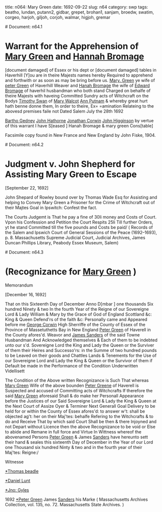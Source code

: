 title: n064: Mary Green
date: 1692-09-22
slug: n64
category: swp
tags: beatho, lundan, putann2, gidbar, grepet, brohan1, sanjam, broedw, swatim, corgeo, harjoh, giljoh, corjoh, walmar, higjoh, gremar


<div markdown class="doc" id="n64.1"># Document: n64.1


# Warrant for the Apprehension of [Mary Green](/tag/gremar.html) and [Hannah Bromage](/tag/brohan1.html)

[document damaged] of Essex or his dept or [document damaged] tables in Haverhill [Y]ou are in theire Majests names hereby Required to apprehend and forthwith or as soon as may be bring before us. [Mary. Green](/tag/gremar.html) ye wife of [peter Green](/tag/grepet.html) of Haverhill Weaver and [Hanah Bromage](/tag/brohan1.html) the wife of [Edward Bromage](/tag/broedw.html) of haverhil husbandman who both stand Charged on behalfe of theire Majests with haveing Committed Sundry acts of Witchcraft on the Bodys [Timothy Swan](/tag/swatim.html) of [Mary Walcot](/tag/walmar.html) [Ann Putnam](/tag/putann2.html) & whereby great hurt hath benne donne them, In order to theire, Ex= =amination Relateing to the abovesd premises faile not Dated Salem July the 28th 1692

[Bartho Gedney](/tag/gidbar.html) [John Hathorne](/tag/harjoh.html) [Jonathan Corwin](/tag/corjoh.html) [John Higginson](/tag/higjoh.html) by vertue of this warrant I have S[eased ] Hanah Bromage & mary green Cons[table]

Facsimile copy found in New France and New England by John Fiske, 1904. 
</div><div markdown class="doc" id="n64.2"># Document: n64.2


# Judgment v. John Shepherd for Assisting Mary Green to Escape

[September 22, 1692]

John Shepard of Rowley bound over by Thomas Wade Esq for Assisting and helping to Convey Mary Green a Prisoner for the Crime of Witchcraft out of their Majtes Goal in Ipswitch: Confest the fact.

The Courts Judgemt is That he pay a fine of 30li money and Costs of Court. Vpon his Confession and Petition the Court Respits 25li Till further Orders, yt he stand Committed till the five pounds and Costs be paid/
( Records of the Salem and Ipswich Court of General Sessions of the Peace (1692–1693), p. 8. Massachusetts Supreme Judicial Court, Judicial Archives, James Duncan Phillips Library, Peabody Essex Museum, Salem)</div><div markdown class="doc" id="n64.3"># Document: n64.3


# (Recognizance for [Mary Green](/tag/gremar.html) )

Memorandum 

[December 16, 1692]

That on this Sixteenth Day of December Anno D[mbar ] one thousands Six hundred Ninety & two In the fourth Year of the Reigne of our Sovereigne Lord & Lady William & Mary by the Grace of God of England Scottland &c: King & Queen Defend'rs of the faith &c: Personally came and Appeared before me [George Corwin](/tag/corgeo.html) High Sherriffe of the County of Essex of the Province of Massetuthetts Bay in New England [Peter Green](/tag/grepet.html) of Haverell in the County afores'd. Weavor and [James Sanders](/tag/sanjam.html) of the said Towne Husbandman And Acknowledged themselves & Each of them to be indebted unto our s'd. Sovereigne Lord the King and Lady the Queen or the Surviver of them their Heires and Successo'rs: in the Summe of two hundred pounds to be Leaved on their goods and Chattles Lands & Tenements for the Use of our Sovereigne Lord and Lady the King & Queen or the Survivor of them if Default be made in the Performance of the Condition Underwritten Videllisett

The Condition of the Above written Recognizance is Such That whereas [Mary Green](/tag/gremar.html) Wife of the above bounden [Peter Greene](/tag/grepet.html) of Haverell is Suspected and accused of Committing acts of Witchcrafts If therefore the said [Mary Green](/tag/gremar.html) aforesaid Shall & do make her Personall Appearance before the Justices of our Said Sovereigne Lord & Lady the King & Queen at the Next Court of Assize Oyer & Terminer Next Generall Goal Delivery to be held for or within the County of Essex afores'd: to answer w't: shall be objected ag't: her on their Maj'tes: behalfe Refering to the Witchcrafts & to do and Receive That by which said Court Shall be then & there Injoyned and not Depart without Licence then the above Recognizance to be void or Else to abide and Remane in full force and Virtue In Wittness whereof the abovenamed Persons [Peter Green](/tag/gremar.html) & James  [Sanders](/tag/sanjam.html) have hereunto sett their hand & seales this sixteenth Day of December in the Year of our Lord one Thousand six hundred Ninty & two  and in the fourth year of their Maj'tes: Reigne:/

Witnesse 

[*Thomas beadle](/tag/beatho.html)

[*Daniel Lunt](/tag/lundan.html)

[*Jno: Gyles](/tag/giljoh.html)

1692 
[*Peter Green](/tag/grepet.html)  James  [Sanders](/tag/sanjam.html) his Marke  ( Massachusetts Archives Collection, vol. 135, no. 72. Massachusetts State Archives. )</div>